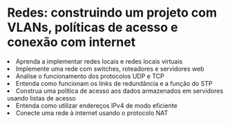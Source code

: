 # Redes: construindo um projeto com VLANs, políticas de acesso e conexão com internet

<li>Aprenda a implementar redes locais e redes locais virtuais
<li>Implemente uma rede com switches, roteadores e servidores web
<li>Analise o funcionamento dos protocolos UDP e TCP
<li>Entenda como funcionam os links de redundância e a função do STP
<li>Construa uma política de acesso aos dados armazenados em servidores usando listas de acesso
<li>Entenda como utilizar endereços IPv4 de modo eficiente
<li>Conecte uma rede à internet usando o protocolo NAT

